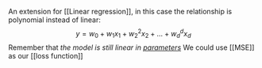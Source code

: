 An extension for [[Linear regression]], in this case the relationship is polynomial instead of linear:
$$
y=w_{0}+w_{1}x_{1}+w_{2}^{2}x_{2}+\dots+w_{d}^{d}x_{d}
$$
Remember that *the model is still linear in <u>parameters</u>*
We could use [[MSE]] as our [[loss function]]